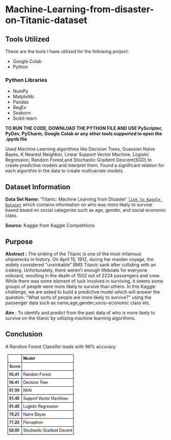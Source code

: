 # Machine-Learning-from-disaster-on-Titanic-dataset

## Tools Utilized
These are the tools I have utilized for the following project:
* Google Colab
* Python
### Python Libraries 
* NumPy
* Matplotlib
* Pandas
* RegEx
* Seaborn
* Scikit-learn

**TO RUN THE CODE, DOWNLOAD THE PYTHON FILE AND USE PyScripter, PyDev, PyCharm, Google Colab or any other tools supported to open the .ipynb file**
 
Used Machine Learning algorithms like Decision Trees, Guassian Naive Bayes, K Nearest Neighbor, Linear Support Vector Machine, Logistic Regression, Random Forest,and Stochastic Gradient Descent(SGD) to create predictive models and interpret them. Found a significant relation for each algorithm in the data to create multivariate models.

## Dataset Information

**Data Set Name:** 'Titanic: Machine Learning from Disaster'    [`link to Kaggle Dataset`](https://github.com/priyankabandekar31/Machine-Learning-from-disaster-on-Titanic-dataset/blob/main/Titanic_Machine_Learning_from_Disaster.ipynb) which contains information on who was more likely to survive based based on social categories such as age, gender, and social economic class. 

**Source:**  Kaggle from Kaggle Competitions

## Purpose

**Abstract :** The sinking of the Titanic is one of the most infamous shipwrecks in history.  On April 15, 1912, during her maiden voyage, the widely considered “unsinkable” RMS Titanic sank after colliding with an iceberg. Unfortunately, there weren’t enough lifeboats for everyone onboard, resulting in the death of 1502 out of 2224 passengers and crew.  While there was some element of luck involved in surviving, it seems some groups of people were more likely to survive than others.  In this Kaggle challenge, we are asked to build a predictive model which will answer the question: "What sorts of people are more likely to survive?" using the passenger data such as name,age,gender,socio-economic class etc.


**Aim** : To identify and predict from the past data of who is more likely to survive on the titanic by utilizing machine learning algorithms.

## Conclusion
A Random Forest Classifer leads with 96% accuracy

![](Images/titanic-model-score.PNG)
